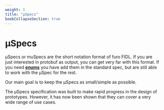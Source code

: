 ```yaml
---
weight: 1
title: "µSpecs"
bookCollapseSection: true
---
```


# µSpecs

µSpecs or muSpecs are the short notation format of furo FIDL. If you are just interested in protobuf as output, you can 
get very far with this format. If you need [**enums**](/docs/overview/enums/) you have add them in the standard spec, but are still able to work 
with the µSpec for the rest.

Our main goal is to keep the µSpecs as small/simple as possible.

The µSpecs specification was built to make rapid progress in the design of prototypes. 
However, it has now been shown that they can cover a very wide range of use cases. 